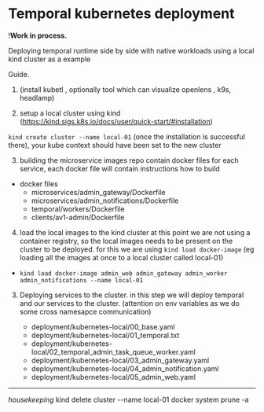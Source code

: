 
# Temporal kubernetes deployment


!**Work in process.**

  

Deploying temporal runtime side by side with native workloads using a local kind cluster as a example

Guide.
1. (install kubetl , optionally tool which can visualize openlens , k9s, headlamp)

2. setup a local cluster using kind (https://kind.sigs.k8s.io/docs/user/quick-start/#installation) 

`kind create cluster --name local-01` (once the installation is successful there), your kube context should have been set to the new cluster

3. building the microservice images
repo contain docker files for each service, each docker file will contain instructions how to build
- docker files
	- microservices/admin_gateway/Dockerfile
	- microservices/admin_notifications/Dockerfile
	- temporal/workers/Dockerfile
	- clients/av1-admin/Dockerfile

4.  load the local images to the kind cluster 
at this point we are not using a container registry, so the local images needs to be present on the cluster to be deployed. for this we are using `kind load docker-image`
(eg loading all the images at once to a local cluster called local-01)
-  `kind load docker-image admin_web admin_gateway admin_worker admin_notifications --name local-01`

3. Deploying services to the cluster. in this step we will deploy temporal and our services to the cluster. (attention on env variables as we do some cross namesapce communication)

	- deployment/kubernetes-local/00_base.yaml
	- deployment/kubernetes-local/01_temporal.txt
	- deployment/kubernetes-local/02_temporal_admin_task_queue_worker.yaml
	- deployment/kubernetes-local/03_admin_gateway.yaml
	- deployment/kubernetes-local/04_admin_notification.yaml
	- deployment/kubernetes-local/05_admin_web.yaml

  
  
  
---
*housekeeping*
kind delete cluster --name local-01
docker system prune -a
